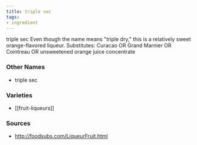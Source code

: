 ```yaml
---
title: triple sec
tags:
- ingredient
---
```

triple sec Even though the name means "triple dry," this is a relatively sweet orange-flavored liqueur. Substitutes: Curacao OR Grand Marnier OR Cointreau OR unsweetened orange juice concentrate

### Other Names

* triple sec

### Varieties

* [[fruit-liqueurs]]

### Sources
* http://foodsubs.com/LiqueurFruit.html
